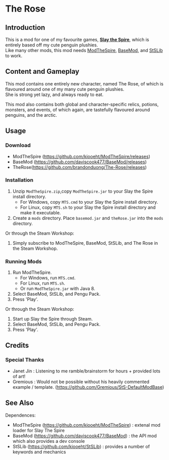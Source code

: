 # The Rose

## Introduction ##
This is a mod for one of my favourite games, 
[**Slay the Spire**](https://store.steampowered.com/app/646570/Slay_the_Spire/), which is entirely based off my 
cute penguin plushies.<br>
Like many other mods, this mod needs [ModTheSpire](https://github.com/kiooeht/ModTheSpire/releases), 
[BaseMod](https://github.com/daviscook477/BaseMod/releases),
and [StSLib](https://github.com/kiooeht/StSLib) to work.

## Content and Gameplay ##
This mod contains one entirely new character, named The Rose, of which is flavoured around one of my many cute penguin plushies. <br>
She is strong yet lazy, and always ready to eat.

This mod also contains both global and character-specific relics, potions, monsters, and events, of which again, are
tastefully flavoured around penguins, and the arctic.

## Usage ##
### Download ###
* ModTheSpire (https://github.com/kiooeht/ModTheSpire/releases)
* BaseMod (https://github.com/daviscook477/BaseMod/releases)
* TheRose(https://github.com/brandonduong/The-Rose/releases)
### Installation ###
1. Unzip `ModTheSpire.zip`,copy `ModTheSpire.jar` to your Slay the Spire install directory.
    * For Windows, copy `MTS.cmd` to your Slay the Spire install directory.
    * For Linux, copy `MTS.sh` to your Slay the Spire install directory and make it executable.
2. Create a `mods` directory. Place `basemod.jar` and `theRose.jar` into the `mods` directory.

Or through the Steam Workshop:

1. Simply subscribe to ModTheSpire, BaseMod, StSLib, and The Rose in the Steam Workshop.

### Running Mods ###
1. Run ModTheSpire.
    * For Windows, run `MTS.cmd`.
    * For Linux, run `MTS.sh`.
    * Or run `ModTheSpire.jar` with Java 8.
2. Select BaseMod, StSLib, and Pengu Pack.
3. Press 'Play'.

Or through the Steam Workshop:

1. Start up Slay the Spire through Steam.
2. Select BaseMod, StSLib, and Pengu Pack.
3. Press 'Play'.

## Credits ##
### Special Thanks ###
  * Janet Jin : Listening to me ramble/brainstorm for hours + provided lots of art!
  * Gremious : Would not be possible without his heavily commented example / template. (https://github.com/Gremious/StS-DefaultModBase)

## See Also ##
Dependences:
   * ModTheSpire (https://github.com/kiooeht/ModTheSpire) : extenal mod loader for Slay The Spire
   * BaseMod (https://github.com/daviscook477/BaseMod) : the API mod which also provides a dev console
   * StSLib (https://github.com/kiooeht/StSLib) : provides a number of keywords and mechanics